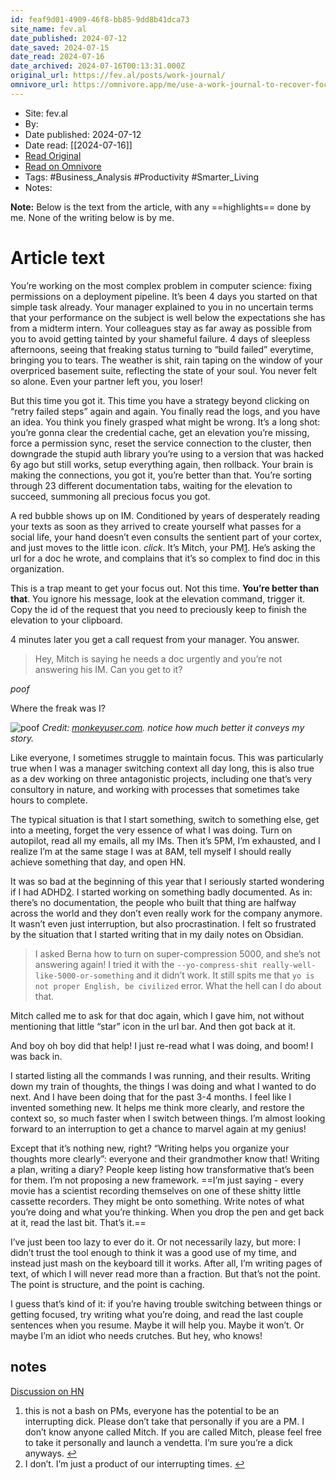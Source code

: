 ```yaml
---
id: feaf9d01-4909-46f8-bb85-9dd8b41dca73
site_name: fev.al
date_published: 2024-07-12
date_saved: 2024-07-15
date_read: 2024-07-16
date_archived: 2024-07-16T00:13:31.000Z
original_url: https://fev.al/posts/work-journal/
omnivore_url: https://omnivore.app/me/use-a-work-journal-to-recover-focus-faster-and-clarify-your-thou-190b59c3d1e
---
```


 - Site: fev.al
 - By: 
 - Date published: 2024-07-12
 - Date read: [[2024-07-16]]
 - [Read Original](https://fev.al/posts/work-journal/)
 - [Read on Omnivore](https://omnivore.app/me/use-a-work-journal-to-recover-focus-faster-and-clarify-your-thou-190b59c3d1e)
 - Tags:  #Business_Analysis  #Productivity  #Smarter_Living 
 - Notes: 

**Note:** Below is the text from the article, with any ==highlights== done by me. None of the writing below is by me.

# Article text
You’re working on the most complex problem in computer science: fixing permissions on a deployment pipeline. It’s been 4 days you started on that simple task already. Your manager explained to you in no uncertain terms that your performance on the subject is well below the expectations she has from a midterm intern. Your colleagues stay as far away as possible from you to avoid getting tainted by your shameful failure. 4 days of sleepless afternoons, seeing that freaking status turning to “build failed” everytime, bringing you to tears. The weather is shit, rain taping on the window of your overpriced basement suite, reflecting the state of your soul. You never felt so alone. Even your partner left you, you loser!

But this time you got it. This time you have a strategy beyond clicking on “retry failed steps” again and again. You finally read the logs, and you have an idea. You think you finely grasped what might be wrong. It’s a long shot: you’re gonna clear the credential cache, get an elevation you’re missing, force a permission sync, reset the service connection to the cluster, then downgrade the stupid auth library you’re using to a version that was hacked 6y ago but still works, setup everything again, then rollback. Your brain is making the connections, you got it, you’re better than that. You’re sorting through 23 different documentation tabs, waiting for the elevation to succeed, summoning all precious focus you got.

A red bubble shows up on IM. Conditioned by years of desperately reading your texts as soon as they arrived to create yourself what passes for a social life, your hand doesn’t even consults the sentient part of your cortex, and just moves to the little icon. _click_. It’s Mitch, your PM[1](#fn:2). He’s asking the url for a doc he wrote, and complains that it’s so complex to find doc in this organization.

This is a trap meant to get your focus out. Not this time. **You’re better than that**. You ignore his message, look at the elevation command, trigger it. Copy the id of the request that you need to preciously keep to finish the elevation to your clipboard.

4 minutes later you get a call request from your manager. You answer.

> Hey, Mitch is saying he needs a doc urgently and you’re not answering his IM. Can you get to it?

_poof_

Where the freak was I?

![poof](https://proxy-prod.omnivore-image-cache.app/0x0,svt8fKFP5Kce-2xc2kP1k-H12SgsuSJAngPVxGSebEuA/https://fev.al/img/2024/focus.png) _Credit: [monkeyuser.com](https://monkeyuser.com/). notice how much better it conveys my story._

Like everyone, I sometimes struggle to maintain focus. This was particularly true when I was a manager switching context all day long, this is also true as a dev working on three antagonistic projects, including one that’s very consultory in nature, and working with processes that sometimes take hours to complete.

The typical situation is that I start something, switch to something else, get into a meeting, forget the very essence of what I was doing. Turn on autopilot, read all my emails, all my IMs. Then it’s 5PM, I’m exhausted, and I realize I’m at the same stage I was at 8AM, tell myself I should really achieve something that day, and open HN.

It was so bad at the beginning of this year that I seriously started wondering if I had ADHD[2](#fn:1). I started working on something badly documented. As in: there’s no documentation, the people who built that thing are halfway across the world and they don’t even really work for the company anymore. It wasn’t even just interruption, but also procrastination. I felt so frustrated by the situation that I started writing that in my daily notes on Obsidian.

> I asked Berna how to turn on super-compression 5000, and she’s not answering again! I tried it with the `--yo-compress-shit really-well-like-5000-or-something` and it didn’t work. It still spits me that `yo is not proper English, be civilized` error. What the hell can I do about that.

Mitch called me to ask for that doc again, which I gave him, not without mentioning that little “star” icon in the url bar. And then got back at it.

And boy oh boy did that help! I just re-read what I was doing, and boom! I was back in.

I started listing all the commands I was running, and their results. Writing down my train of thoughts, the things I was doing and what I wanted to do next. And I have been doing that for the past 3-4 months. I feel like I invented something new. It helps me think more clearly, and restore the context so, so much faster when I switch between things. I’m almost looking forward to an interruption to get a chance to marvel again at my genius!

Except that it’s nothing new, right? “Writing helps you organize your thoughts more clearly”: everyone and their grandmother know that! Writing a plan, writing a diary? People keep listing how transformative that’s been for them. I’m not proposing a new framework. ==I’m just saying - every movie has a scientist recording themselves on one of these shitty little cassette recorders. They might be onto something. Write notes of what you’re doing and what you’re thinking. When you drop the pen and get back at it, read the last bit. That’s it.==

I’ve just been too lazy to ever do it. Or not necessarily lazy, but more: I didn’t trust the tool enough to think it was a good use of my time, and instead just mash on the keyboard till it works. After all, I’m writing pages of text, of which I will never read more than a fraction. But that’s not the point. The point is structure, and the point is caching.

I guess that’s kind of it: if you’re having trouble switching between things or getting focused, try writing what you’re doing, and read the last couple sentences when you resume. Maybe it will help you. Maybe it won’t. Or maybe I’m an idiot who needs crutches. But hey, who knows!

## notes

[Discussion on HN](https://news.ycombinator.com/item?id=40950584)

1. this is not a bash on PMs, everyone has the potential to be an interrupting dick. Please don’t take that personally if you are a PM. I don’t know anyone called Mitch. If you are called Mitch, please feel free to take it personally and launch a vendetta. I’m sure you’re a dick anyways. [↩](#fnref:2)
2. I don’t. I’m just a product of our interrupting times. [↩](#fnref:1)